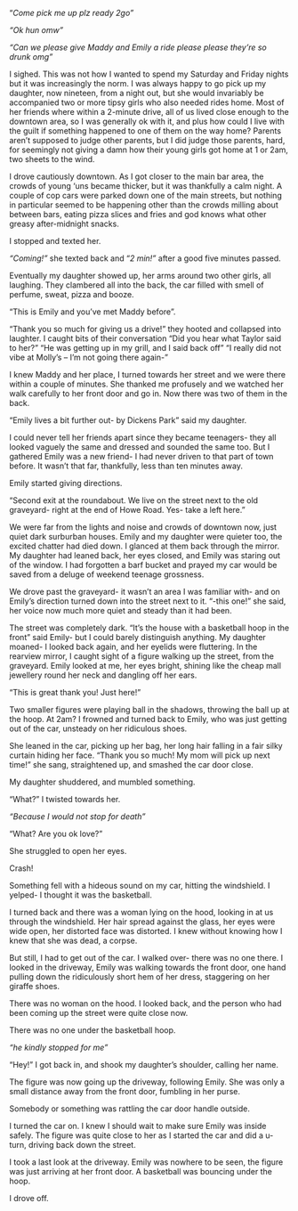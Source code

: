 “*Come pick me up plz ready 2go”*

*“Ok hun omw”*

*“Can we please give Maddy and Emily a ride please please they’re so drunk omg”*

I sighed. This was not how I wanted to spend my Saturday and Friday nights but it was increasingly the norm. I was always happy to go pick up my daughter, now nineteen, from a night out, but she would invariably be accompanied two or more tipsy girls who also needed rides home. Most of her friends where within a 2-minute drive, all of us lived close enough to the downtown area, so I was generally ok with it, and plus how could I live with the guilt if something happened to one of them on the way home? Parents aren’t supposed to judge other parents, but I did judge those parents, hard, for seemingly not giving a damn how their young girls got home at 1 or 2am, two sheets to the wind.

I drove cautiously downtown. As I got closer to the main bar area, the crowds of young ‘uns became thicker, but it was thankfully a calm night. A couple of cop cars were parked down one of the main streets, but nothing in particular seemed to be happening other than the crowds milling about between bars, eating pizza slices and fries and god knows what other greasy after-midnight snacks.

I stopped and texted her.

*“Coming!”* she texted back and “*2 min!”* after a good five minutes passed.

Eventually my daughter showed up, her arms around two other girls, all laughing. They clambered all into the back, the car filled with smell of perfume, sweat, pizza and booze.

“This is Emily and you’ve met Maddy before”.

“Thank you so much for giving us a drive!” they hooted and collapsed into laughter. I caught bits of their conversation “Did you hear what Taylor said to her?” “He was getting up in my grill, and I said back off” “I really did not vibe at Molly’s – I’m not going there again-”

I knew Maddy and her place, I turned towards her street and we were there within a couple of minutes. She thanked me profusely and we watched her walk carefully to her front door and go in. Now there was two of them in the back.

“Emily lives a bit further out- by Dickens Park” said my daughter.

I could never tell her friends apart since they became teenagers- they all looked vaguely the same and dressed and sounded the same too. But I gathered Emily was a new friend- I had never driven to that part of town before. It wasn’t that far, thankfully, less than ten minutes away.

Emily started giving directions.

“Second exit at the roundabout. We live on the street next to the old graveyard- right at the end of Howe Road. Yes- take a left here.”

We were far from the lights and noise and crowds of downtown now, just quiet dark surburban houses. Emily and my daughter were quieter too, the excited chatter had died down. I glanced at them back through the mirror. My daughter had leaned back, her eyes closed, and Emily was staring out of the window. I had forgotten a barf bucket and prayed my car would be saved from a deluge of weekend teenage grossness.

We drove past the graveyard- it wasn’t an area I was familiar with- and on Emily’s direction turned down into the street next to it. “-this one!” she said, her voice now much more quiet and steady than it had been.

The street was completely dark. “It’s the house with a basketball hoop in the front” said Emily- but I could barely distinguish anything. My daughter moaned- I looked back again, and her eyelids were fluttering. In the rearview mirror, I caught sight of a figure walking up the street, from the graveyard. Emily looked at me, her eyes bright, shining like the cheap mall jewellery round her neck and dangling off her ears.

“This is great thank you! Just here!”

Two smaller figures were playing ball in the shadows, throwing the ball up at the hoop. At 2am? I frowned and turned back to Emily, who was just getting out of the car, unsteady on her ridiculous shoes.

She leaned in the car, picking up her bag, her long hair falling in a fair silky curtain hiding her face. “Thank you so much! My mom will pick up next time!” she sang, straightened up, and smashed the car door close.

My daughter shuddered, and mumbled something.

“What?” I twisted towards her.

*“Because I would not stop for death”*

“What? Are you ok love?”

She struggled to open her eyes.

Crash!

Something fell with a hideous sound on my car, hitting the windshield. I yelped- I thought it was the basketball.

I turned back and there was a woman lying on the hood, looking in at us through the windshield. Her hair spread against the glass, her eyes were wide open, her distorted face was distorted.  I knew without knowing how I knew that she was dead, a corpse.

But still, I had to get out of the car. I walked over- there was no one there. I looked in the driveway, Emily was walking towards the front door, one hand pulling down the ridiculously short hem of her dress, staggering on her giraffe shoes.

There was no woman on the hood. I looked back, and the person who had been coming up the street were quite close now.

There was no one under the basketball hoop.

*“he kindly stopped for me”*

“Hey!” I got back in, and shook my daughter’s shoulder, calling her name.

The figure was now going up the driveway, following Emily. She was only a small distance away from the front door, fumbling in her purse.

Somebody or something was rattling the car door handle outside.

I turned the car on. I knew I should wait to make sure Emily was inside safely. The figure was quite close to her as I started the car and did a u-turn, driving back down the street.

I took a last look at the driveway. Emily was nowhere to be seen, the figure was just arriving  at her front door. A basketball was bouncing under the hoop.

I drove off.